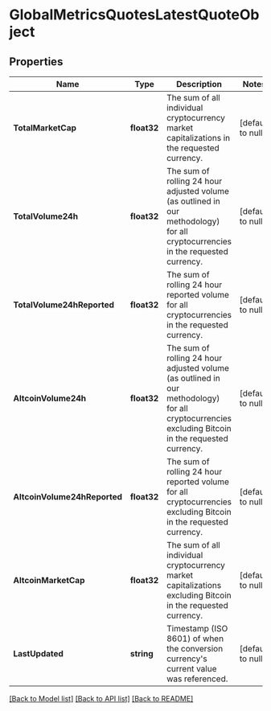 # GlobalMetricsQuotesLatestQuoteObject

## Properties
Name | Type | Description | Notes
------------ | ------------- | ------------- | -------------
**TotalMarketCap** | **float32** | The sum of all individual cryptocurrency market capitalizations in the requested currency. | [default to null]
**TotalVolume24h** | **float32** | The sum of rolling 24 hour adjusted volume (as outlined in our methodology) for all cryptocurrencies in the requested currency. | [default to null]
**TotalVolume24hReported** | **float32** | The sum of rolling 24 hour reported volume for all cryptocurrencies in the requested currency. | [default to null]
**AltcoinVolume24h** | **float32** | The sum of rolling 24 hour adjusted volume (as outlined in our methodology) for all cryptocurrencies excluding Bitcoin in the requested currency. | [default to null]
**AltcoinVolume24hReported** | **float32** | The sum of rolling 24 hour reported volume for all cryptocurrencies excluding Bitcoin in the requested currency. | [default to null]
**AltcoinMarketCap** | **float32** | The sum of all individual cryptocurrency market capitalizations excluding Bitcoin in the requested currency. | [default to null]
**LastUpdated** | **string** | Timestamp (ISO 8601) of when the conversion currency&#39;s current value was referenced. | [default to null]

[[Back to Model list]](../README.md#documentation-for-models) [[Back to API list]](../README.md#documentation-for-api-endpoints) [[Back to README]](../README.md)


